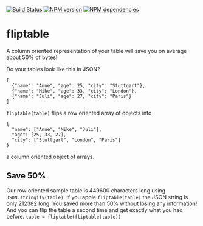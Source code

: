 [![Build Status](https://secure.travis-ci.org/michaelwittig/fliptable.png)](http://travis-ci.org/michaelwittig/fliptable)
[![NPM version](https://badge.fury.io/js/fliptable.png)](http://badge.fury.io/js/fliptable)
[![NPM dependencies](https://david-dm.org/michaelwittig/fliptable.png)](https://david-dm.org/michaelwittig/fliptable)

# fliptable

A column oriented representation of your table will save you on average about 50% of bytes!

Do your tables look like this in JSON?

`````
[
  {"name": "Anne", "age": 25, "city": "Stuttgart"},
  {"name": "Mike", "age": 33, "city": "London"},
  {"name": "Juli", "age": 27, "city": "Paris"}
]
`````

`fliptable(table)` flips a row oriented array of objects into

`````
{
  "name": ["Anne", "Mike", "Juli"],
  "age": [25, 33, 27],
  "city": ["Stuttgart", "London", "Paris"]
}
`````

a column oriented object of arrays.

## Save 50%

Our row oriented sample table is 449600 characters long using `JSON.stringify(table)`.
If you apple `fliptable(table)` the JSON string is only 212382 long.
You saved more than 50% without losing any information!
And yoo can flip the table a second time and get exactly what you had before.
`table = fliptable(fliptable(table))`
